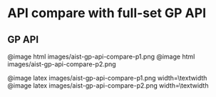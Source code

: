 # API compare with full-set GP API

## GP API

@image html images/aist-gp-api-compare-p1.png
@image html images/aist-gp-api-compare-p2.png

@image latex images/aist-gp-api-compare-p1.png width=\textwidth
@image latex images/aist-gp-api-compare-p2.png width=\textwidth

